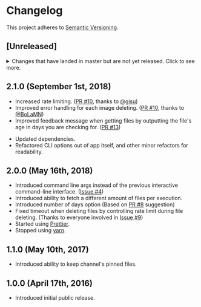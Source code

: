 # Changelog
This project adheres to [Semantic Versioning](http://semver.org/spec/v2.0.0.html).

## [Unreleased]
<details>
  <summary>
    Changes that have landed in master but are not yet released.
    Click to see more.
  </summary>
</details>

## 2.1.0 (September 1st, 2018)
* Increased rate limiting. ([PR #10](https://github.com/diessica/slack-delete-files/pull/11), thanks to [@gisu](https://github.com/gisu))
* Improved error handling for each image deleting. ([PR #10](https://github.com/diessica/slack-delete-files/pull/10), thanks to [@BoLaMN](https://github.com/BoLaMN))
* Improved feedback message when getting files by outputting the file's age in days you are checking for. ([PR #13](https://github.com/diessica/slack-delete-files/pull/13))
- Updated dependencies.
- Refactored CLI options out of app itself, and other minor refactors for readability.

## 2.0.0 (May 16th, 2018)
* Introduced command line args instead of the previous interactive command-line interface. ([Issue #4](https://github.com/diessica/slack-delete-files/issues/4))
* Introduced ability to fetch a different amount of files per execution.
* Introduced number of days option (Based on [PR #8](https://github.com/diessica/slack-delete-files/pull/8) suggestion)
* Fixed timeout when deleting files by controlling rate limit during file deleting. (Thanks to everyone involved in [Issue #9](https://github.com/diessica/slack-delete-files/issues/9))
* Started using [Prettier](https://prettier.io/).
* Stopped using [yarn](https://yarnpkg.com/en/).

## 1.1.0 (May 10th, 2017)
* Introduced ability to keep channel's pinned files.

## 1.0.0 (April 17th, 2016)
* Introduced initial public release.
